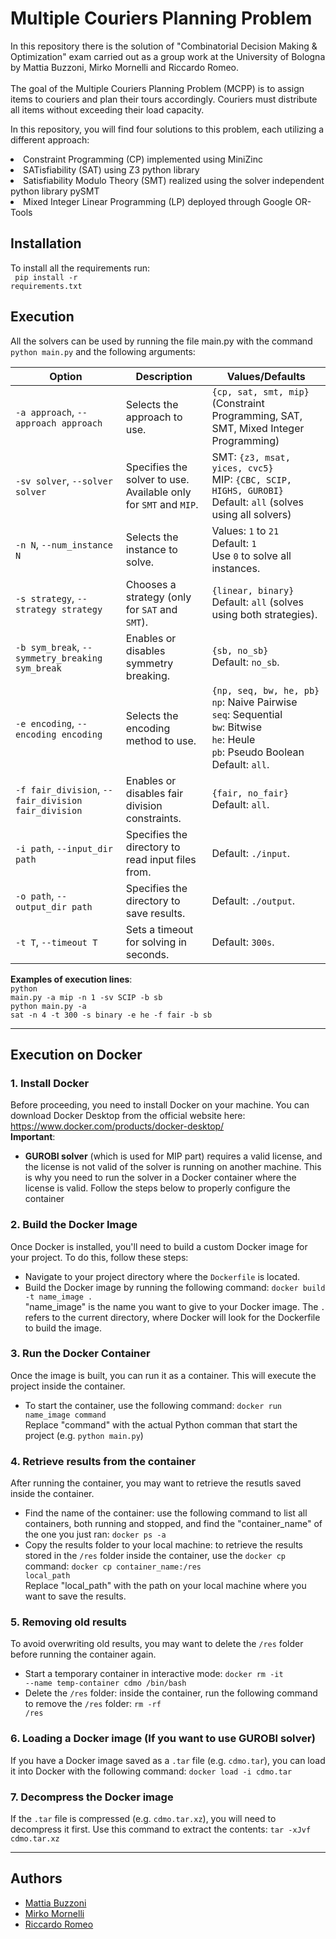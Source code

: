 # Multiple Couriers Planning Problem
In this repository there is the solution of "Combinatorial Decision Making & Optimization" exam carried out as a group work at the University of Bologna by Mattia Buzzoni, Mirko Mornelli and Riccardo Romeo.
<br><br>
The goal of the Multiple Couriers Planning Problem (MCPP) is to assign items to couriers and plan their tours accordingly. Couriers must distribute all items without exceeding their load capacity.

In this repository, you will find four solutions to this problem, each utilizing a different approach:
<li> Constraint Programming (CP) implemented using MiniZinc
<li> SATisfiability (SAT) using Z3 python library
<li> Satisfiability Modulo Theory (SMT) realized using the solver independent python library pySMT
<li> Mixed Integer Linear Programming (LP) deployed through Google OR-Tools

## Installation
To install all the requirements run: <br>
<code> pip install -r requirements.txt </code>

## Execution
All the solvers can be used by running the file main.py with the command <code>python main.py</code> and the following arguments:

| **Option**               | **Description**                                                                                                                                                         | **Values/Defaults**                                                                                                         |
|---------------------------|-------------------------------------------------------------------------------------------------------------------------------------------------------------------------|----------------------------------------------------------------------------------------------------------------------------|
| `-a approach`, `--approach approach` | Selects the approach to use.                                                                                                                              | `{cp, sat, smt, mip}` (Constraint Programming, SAT, SMT, Mixed Integer Programming)                                         |
| `-sv solver`, `--solver solver`      | Specifies the solver to use. Available only for `SMT` and `MIP`.                                                                                            | SMT: `{z3, msat, yices, cvc5}` <br> MIP: `{CBC, SCIP, HIGHS, GUROBI}` <br> Default: `all` (solves using all solvers)         |
| `-n N`, `--num_instance N`           | Selects the instance to solve.                                                                                                                            | Values: `1` to `21` <br> Default: `1` <br> Use `0` to solve all instances.                                                 |
| `-s strategy`, `--strategy strategy` | Chooses a strategy (only for `SAT` and `SMT`).                                                                                                             | `{linear, binary}` <br> Default: `all` (solves using both strategies).                                                     |
| `-b sym_break`, `--symmetry_breaking sym_break` | Enables or disables symmetry breaking.                                                                                                            | `{sb, no_sb}` <br> Default: `no_sb`.                                                                                       |
| `-e encoding`, `--encoding encoding` | Selects the encoding method to use.                                                                                                                        | `{np, seq, bw, he, pb}` <br> `np`: Naive Pairwise <br> `seq`: Sequential <br> `bw`: Bitwise <br> `he`: Heule <br> `pb`: Pseudo Boolean <br> Default: `all`. |
| `-f fair_division`, `--fair_division fair_division` | Enables or disables fair division constraints.                                                                                                     | `{fair, no_fair}` <br> Default: `all`.                                                                                     |
| `-i path`, `--input_dir path`        | Specifies the directory to read input files from.                                                                                                           | Default: `./input`.                                                                                                        |
| `-o path`, `--output_dir path`       | Specifies the directory to save results.                                                                                                                    | Default: `./output`.                                                                                                       |
| `-t T`, `--timeout T`                | Sets a timeout for solving in seconds.                                                                                                                     | Default: `300s`.                                                                                                           |

**Examples of execution lines**:<br>
<code>python main.py -a mip -n 1 -sv SCIP -b sb</code> <br>
<code>python main.py -a sat -n 4 -t 300 -s binary -e he -f fair -b sb</code>

---
## Execution on Docker

### 1. Install Docker
Before proceeding, you need to install Docker on your machine. You can download Docker Desktop from the official website here: https://www.docker.com/products/docker-desktop/ <br>
**Important**: <br>
- **GUROBI solver** (which is used for MIP part) requires a valid license, and the license is not valid of the solver is running on another machine. This is why you need to run the solver in a Docker container where the license is valid. Follow the steps below to properly configure the container<br>

### 2. Build the Docker Image
Once Docker is installed, you'll need to build a custom Docker image for your project. To do this, follow these steps:
- Navigate to your project directory where the <code>Dockerfile</code> is located.
- Build the Docker image by running the following command: <code>docker build -t name_image .</code> <br>
"name_image" is the name you want to give to your Docker image. The <code>.</code> refers to the current directory, where Docker will look for the Dockerfile to build the image.

### 3. Run the Docker Container
Once the image is built, you can run it as a container. This will execute the project inside the container.
- To start the container, use the following command: <code>docker run name_image command</code> <br>
Replace "command" with the actual Python comman that start the project (e.g. <code>python main.py</code>)

### 4. Retrieve results from the container
After running the container, you may want to retrieve the resutls saved inside the container. 
- Find the name of the container: use the following command to list all containers, both running and stopped, and find the "container_name" of the one you just ran: <code>docker ps -a</code> <br>
- Copy the results folder to your local machine: to retrieve the results stored in the <code>/res</code> folder inside the container, use the <code>docker cp</code> command: <code>docker cp container_name:/res local_path</code> <br>
Replace "local_path" with the path on your local machine where you want to save the results.

### 5. Removing old results
To avoid overwriting old results, you may want to delete the <code>/res</code> folder before running the container again.
- Start a temporary container in interactive mode: <code>docker rm -it --name temp-container cdmo /bin/bash</code> <br>
- Delete the <code>/res</code> folder: inside the container, run the following command to remove the <code>/res</code> folder: <code>rm -rf /res</code> <br>

### 6. Loading a Docker image (If you want to use GUROBI solver)
If you have a Docker image saved as a <code>.tar</code> file (e.g. <code>cdmo.tar</code>), you can load it into Docker with the following command: <code>docker load -i cdmo.tar</code>


### 7. Decompress the Docker image
If the <code>.tar</code> file is compressed (e.g. <code>cdmo.tar.xz</code>), you will need to decompress it first. Use this command to extract the contents: <code>tar -xJvf cdmo.tar.xz</code>

---
## Authors
  - [Mattia Buzzoni](https://github.com/mattibuzzo13) 
  - [Mirko Mornelli](https://github.com/mirkomornelli)
  - [Riccardo Romeo](https://github.com/RiccardoRomeo01) 
